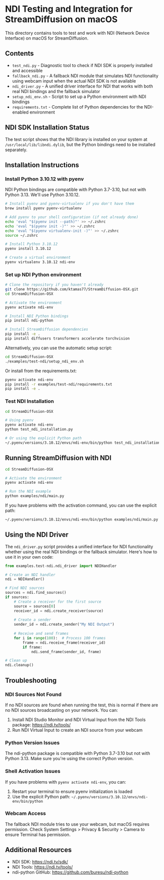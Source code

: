 # NDI Testing and Integration for StreamDiffusion on macOS

This directory contains tools to test and work with NDI (Network Device Interface) on macOS for StreamDiffusion.

## Contents

- `test_ndi.py` - Diagnostic tool to check if NDI SDK is properly installed and accessible
- `fallback_ndi.py` - A fallback NDI module that simulates NDI functionality using webcam input when the actual NDI SDK is not available
- `ndi_driver.py` - A unified driver interface for NDI that works with both real NDI bindings and the fallback simulator
- `setup_ndi_env.sh` - Script to set up a Python environment with NDI bindings
- `requirements.txt` - Complete list of Python dependencies for the NDI-enabled environment

## NDI SDK Installation Status

The test script shows that the NDI library is installed on your system at `/usr/local/lib/libndi.dylib`, but the Python bindings need to be installed separately.

## Installation Instructions

### Install Python 3.10.12 with pyenv

NDI Python bindings are compatible with Python 3.7-3.10, but not with Python 3.13. We'll use Python 3.10.12.

```bash
# Install pyenv and pyenv-virtualenv if you don't have them
brew install pyenv pyenv-virtualenv

# Add pyenv to your shell configuration (if not already done)
echo 'eval "$(pyenv init --path)"' >> ~/.zshrc
echo 'eval "$(pyenv init -)"' >> ~/.zshrc
echo 'eval "$(pyenv virtualenv-init -)"' >> ~/.zshrc
source ~/.zshrc

# Install Python 3.10.12
pyenv install 3.10.12

# Create a virtual environment
pyenv virtualenv 3.10.12 ndi-env
```

### Set up NDI Python environment

```bash
# Clone the repository if you haven't already
git clone https://github.com/ktamas77/StreamDiffusion-OSX.git
cd StreamDiffusion-OSX

# Activate the environment
pyenv activate ndi-env

# Install NDI Python bindings
pip install ndi-python

# Install StreamDiffusion dependencies
pip install -e .
pip install diffusers transformers accelerate torchvision
```

Alternatively, you can use the automatic setup script:

```bash
cd StreamDiffusion-OSX
./examples/test-ndi/setup_ndi_env.sh
```

Or install from the requirements.txt:

```bash
pyenv activate ndi-env
pip install -r examples/test-ndi/requirements.txt
pip install -e .
```

### Test NDI Installation

```bash
cd StreamDiffusion-OSX

# Using pyenv
pyenv activate ndi-env
python test_ndi_installation.py

# Or using the explicit Python path
~/.pyenv/versions/3.10.12/envs/ndi-env/bin/python test_ndi_installation.py
```

## Running StreamDiffusion with NDI

```bash
cd StreamDiffusion-OSX

# Activate the environment
pyenv activate ndi-env

# Run the NDI example
python examples/ndi/main.py
```

If you have problems with the activation command, you can use the explicit path:

```bash
~/.pyenv/versions/3.10.12/envs/ndi-env/bin/python examples/ndi/main.py
```

## Using the NDI Driver

The `ndi_driver.py` script provides a unified interface for NDI functionality whether using the real NDI bindings or the fallback simulator. Here's how to use it in your own code:

```python
from examples.test-ndi.ndi_driver import NDIHandler

# Create an NDI handler
ndi = NDIHandler()

# Find NDI sources
sources = ndi.find_sources()
if sources:
    # Create a receiver for the first source
    source = sources[0]
    receiver_id = ndi.create_receiver(source)
    
    # Create a sender
    sender_id = ndi.create_sender("My NDI Output")
    
    # Receive and send frames
    for i in range(100):  # Process 100 frames
        frame = ndi.receive_frame(receiver_id)
        if frame:
            ndi.send_frame(sender_id, frame)

# Clean up
ndi.cleanup()
```

## Troubleshooting

### NDI Sources Not Found

If no NDI sources are found when running the test, this is normal if there are no NDI sources broadcasting on your network. You can:

1. Install NDI Studio Monitor and NDI Virtual Input from the NDI Tools package: https://ndi.tv/tools/
2. Run NDI Virtual Input to create an NDI source from your webcam

### Python Version Issues

The ndi-python package is compatible with Python 3.7-3.10 but not with Python 3.13. Make sure you're using the correct Python version.

### Shell Activation Issues

If you have problems with `pyenv activate ndi-env`, you can:

1. Restart your terminal to ensure pyenv initialization is loaded
2. Use the explicit Python path: `~/.pyenv/versions/3.10.12/envs/ndi-env/bin/python`

### Webcam Access

The fallback NDI module tries to use your webcam, but macOS requires permission. Check System Settings > Privacy & Security > Camera to ensure Terminal has permission.

## Additional Resources

- NDI SDK: https://ndi.tv/sdk/
- NDI Tools: https://ndi.tv/tools/
- ndi-python GitHub: https://github.com/buresu/ndi-python